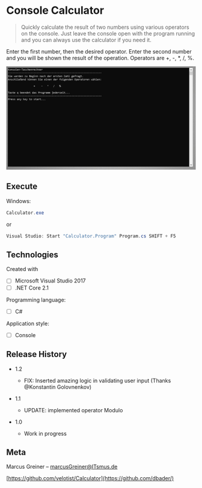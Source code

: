 # Console Calculator
> Quickly calculate the result of two numbers using various operators on the console. Just leave the console open with the program running and you can always use the calculator if you need it.

Enter the first number, then the desired operator. Enter the second number and you will be shown the result of the operation. Operators are +, -, *, /, %.

![1](Calculator_Screenshot.JPG)



## Execute

Windows:

```csharp
Calculator.exe
```

or

```csharp
Visual Studio: Start "Calculator.Program" Program.cs SHIFT + F5
```



## **Technologies**

Created with

- [ ] Microsoft Visual Studio 2017
- [ ] .NET Core 2.1

Programming language:

- [ ] C#

Application style:

- [ ] Console

  

## Release History

* 1.2
  
    * FIX: Inserted amazing logic in validating user input (Thanks @Konstantin Golovnenkov)
* 1.1
  
    * UPDATE: implemented operator Modulo
* 1.0
  
    * Work in progress
    
      

## Meta

Marcus Greiner – marcusGreiner@ITsmus.de

[https://github.com/velotist/Calculator](https://github.com/dbader/)

